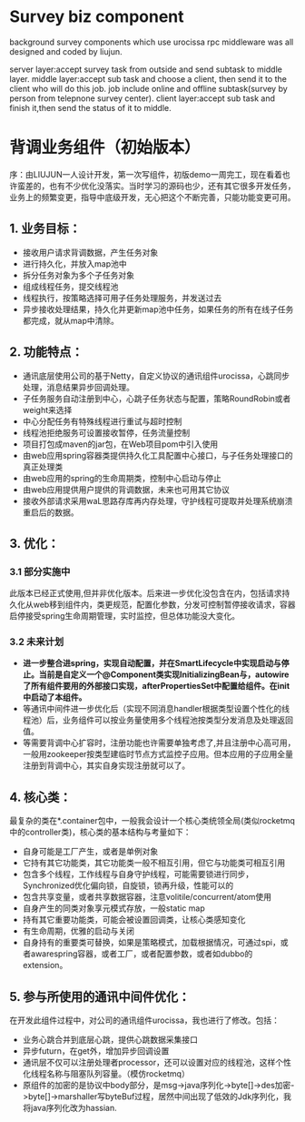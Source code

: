 # Survey biz component
background survey components which use urocissa rpc middleware was all designed and coded by liujun.

server layer:accept survey task from outside and send subtask to middle layer.
middle layer:accept sub task and choose a client, then send it to the client who will do this job.
              job include online and offline subtask(survey by person from telepnone survey center).
client layer:accept sub task and finish it,then send the status of it to middle.

# **背调业务组件**（初始版本）

   序：由LIUJUN一人设计开发，第一次写组件，初版demo一周完工，现在看着也许蛮差的，也有不少优化没落实。当时学习的源码也少，还有其它很多开发任务，业务上的频繁变更，指导中底级开发，无心把这个不断完善，只能功能变更可用。

## 1. 业务目标：
   - 接收用户请求背调数据，产生任务对象
   - 进行持久化，并放入map池中
   - 拆分任务对象为多个子任务对象
   - 组成线程任务，提交线程池
   - 线程执行，按策略选择可用子任务处理服务，并发送过去
   - 异步接收处理结果，持久化并更新map池中任务，如果任务的所有在线子任务都完成，就从map中清除。
   
## 2. 功能特点：
   - 通讯底层使用公司的基于Netty，自定义协议的通讯组件urocissa，心跳同步处理，消息结果异步回调处理。
   - 子任务服务自动注册到中心，心跳子任务状态与配置，策略RoundRobin或者weight来选择
   - 中心分配任务有特殊线程进行重试与超时控制
   - 线程池拒绝服务可设置接收暂停，任务流量控制
   - 项目打包成maven的jar包，在Web项目pom中引入使用
   - 由web应用spring容器类提供持久化工具配置中心接口，与子任务处理接口的真正处理类
   - 由web应用的spring的生命周期类，控制中心启动与停止
   - 由web应用提供用户提供的背调数据，未来也可用其它协议
   - 接收外部请求采用waL思路存库再内存处理，守护线程可提取并处理系统崩溃重启后的数据。
   
## 3. 优化：
### 3.1 部分实施中
   此版本已经正式使用,但并非优化版本。后来进一步优化没包含在内，包括请求持久化从web移到组件内，类更规范，配置化参数，分发可控制暂停接收请求，容器启停接受spring生命周期管理，实时监控，但总体功能没大变化。
   
### 3.2 未来计划
   - **进一步整合进spring，实现自动配置，并在SmartLifecycle中实现启动与停止。当前是自定义一个@Component类实现InitializingBean与，autowire了所有组件要用的外部接口实现，afterPropertiesSet中配置给组件。在init中启动了本组件。**
   - 等通讯中间件进一步优化后（实现不同消息handler根据类型设置个性化的线程池）后，业务组件可以按业务量使用多个线程池按类型分发消息及处理返回值。
   - 等需要背调中心扩容时，注册功能也许需要单独考虑了,并且注册中心高可用，一般用zookeeper按类型建临时节点方式监控子应用。但本应用的子应用全量注册到背调中心，其实自身实现注册就可以了。

## 4. 核心类：
   最复杂的类在*.container包中，一般我会设计一个核心类统领全局(类似rocketmq中的controller类)，核心类的基本结构与考量如下：
   - 自身可能是工厂产生，或者是单例对象
   - 它持有其它功能类，其它功能类一般不相互引用，但它与功能类可相互引用
   - 包含多个线程，工作线程与自身守护线程，可能需要锁进行同步，Synchronized优化偏向锁，自旋锁，锁再升级，性能可以的
   - 包含共享变量，或者共享数据容器，注意volitile/concurrent/atom使用
   - 自身产生的同类对象享元模式存放，一般static map
   - 持有其它重要功能类，可能会被设置回调类，让核心类感知变化
   - 有生命周期，优雅的启动与关闭
   - 自身持有的重要类可替换，如果是策略模式，加载根据情况，可通过spi，或者awarespring容器，或者工厂，或者配置参数，或者如dubbo的extension。
   
## 5. 参与所使用的通讯中间件优化：
   在开发此组件过程中，对公司的通讯组件urocissa，我也进行了修改。包括：
   - 业务心跳合并到底层心跳，提供心跳数据采集接口
   - 异步futurn，在get外，增加异步回调设置
   - 通讯层不仅可以注册处理者processor，还可以设置对应的线程池，这样个性化线程名称与阻塞队列容量。（模仿rocketmq）
   - 原组件的加密的是协议中body部分，是msg->java序列化->byte[]->des加密->byte[]->marshaller写byteBuf过程，居然中间出现了低效的Jdk序列化，我将java序列化改为hassian.

